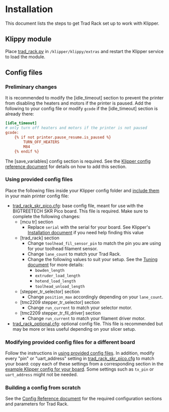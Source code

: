 # Installation

This document lists the steps to get Trad Rack set up to work with
Klipper.

## Klippy module

Place [trad_rack.py](/Klipper_Stuff/klippy_module/trad_rack.py)
in `/klipper/klippy/extras` and restart the Klipper service to load
the module.

## Config files

### Preliminary changes

It is recommended to modify the [idle_timeout] section to prevent
the printer from disabling the heaters and motors if the printer is
paused. Add the following to your config file or modify `gcode` if the
[idle_timeout] section is already there:

```ini
[idle_timeout]
# only turn off heaters and motors if the printer is not paused
gcode:
    {% if not printer.pause_resume.is_paused %}
        TURN_OFF_HEATERS
        M84
    {% endif %}
```


The [save_variables] config section is required. 
See the [Klipper config reference document](https://www.klipper3d.org/Config_Reference.html#save_variables) for details on how to add this section.

### Using provided config files

Place the following files inside your Klipper config folder and
[include them](https://www.klipper3d.org/Config_Reference.html#include)
in your main printer config file:

- [trad_rack_skr_pico.cfg](/Klipper_Stuff/klipper_config/trad_rack_skr_pico.cfg):
  base config file, meant for use with
  the BIGTREETECH SKR Pico board. This file is required.
  Make sure to complete the following changes:
  - [mcu tr] section
    - Replace `serial` with the serial for your board.
      See Klipper's 
      [Installation document](https://www.klipper3d.org/Installation.html)
      if you need help finding this value
  - [trad_rack] section
    - Change `toolhead_fil_sensor_pin` to match the pin you are using
    for your toolhead filament sensor.
    - Change `lane_count` to match your Trad Rack.
    - Change the following values to suit your setup. See the 
      [Tuning document](/docs/Tuning.md) for more details:
        - `bowden_length`
        - `extruder_load_length`
        - `hotend_load_length`
        - `toolhead_unload_length`
  - [stepper_tr_selector] section
    - Change `position_max` accordingly depending on your 
      `lane_count`.
  - [tmc2209 stepper_tr_selector] section
    - Change `run_current` to match your selector motor.
  - [tmc2209 stepper_tr_fil_driver] section
    - Change `run_current` to match your filament driver motor.
- [trad_rack_optional.cfg](/Klipper_Stuff/klipper_config/trad_rack_optional.cfg):
  optional config file. This file is recommended but may be more or
  less useful depending on your slicer setup.

### Modifying provided config files for a different board

Follow the instructions in
[using provided config files](#using-provided-config-files). In
addition, modify every "pin" or "uart_address" setting in
[trad_rack_skr_pico.cfg](/Klipper_Stuff/klipper_config/trad_rack_skr_pico.cfg)
to match your board: copy each of these settings from a corresponding
section in the
[example Klipper config for your board](https://github.com/Klipper3d/klipper/tree/master/config). Some settings such as `tx_pin` or `uart_address` might
not be needed.

### Building a config from scratch

See the [Config Reference document](Config_Reference.md) for the
required configuration sections and parameters for Trad Rack.

